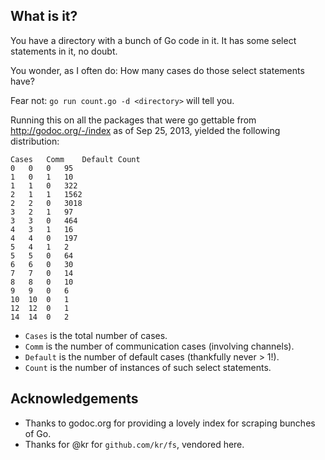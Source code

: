 ## What is it?

You have a directory with a bunch of Go code in it. It has some select statements in it, no doubt.

You wonder, as I often do: How many cases do those select statements have?

Fear not: `go run count.go -d <directory>` will tell you.

Running this on all the packages that were go gettable from http://godoc.org/-/index
as of Sep 25, 2013, yielded the following distribution:

```
Cases	Comm	Default	Count
0	0	0	95
1	0	1	10
1	1	0	322
2	1	1	1562
2	2	0	3018
3	2	1	97
3	3	0	464
4	3	1	16
4	4	0	197
5	4	1	2
5	5	0	64
6	6	0	30
7	7	0	14
8	8	0	10
9	9	0	6
10	10	0	1
12	12	0	1
14	14	0	2
```

* `Cases` is the total number of cases.
* `Comm` is the number of communication cases (involving channels).
* `Default` is the number of default cases (thankfully never > 1!).
* `Count` is the number of instances of such select statements.


## Acknowledgements

* Thanks to godoc.org for providing a lovely index for scraping bunches of Go.
* Thanks for @kr for `github.com/kr/fs`, vendored here.